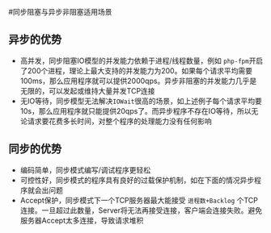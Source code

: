 #同步阻塞与异步非阻塞适用场景

异步的优势
-----
* 高并发，同步阻塞IO模型的并发能力依赖于进程/线程数量，例如 `php-fpm`开启了200个进程，理论上最大支持的并发能力为200。如果每个请求平均需要100ms，那么应用程序就可以提供2000qps。异步非阻塞的并发能力几乎是无限的，可以发起或维持大量并发TCP连接
* 无IO等待，同步模型无法解决`IOWait`很高的场景，如上述例子每个请求平均要10s，那么应用程序就只能提供20qps了。而异步程序不存在IO等待，所以无论请求要花费多长时间，对整个程序的处理能力没有任何影响

同步的优势
----
* 编码简单，同步模式编写/调试程序更轻松
* 可控性好，同步模式的程序具有良好的过载保护机制，如在下面的情况异步程序就会出问题
* Accept保护，同步模式下一个TCP服务器最大能接受 `进程数+Backlog` 个TCP连接。一旦超过此数量，Server将无法再接受连接，客户端会连接失败。避免服务器Accept太多连接，导致请求堆积

